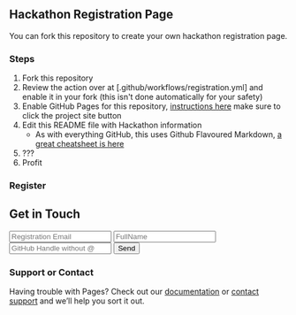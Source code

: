 ## Hackathon Registration Page

You can fork this repository to create your own hackathon registration page.  

### Steps
1. Fork this repository
1. Review the action over at [.github/workflows/registration.yml] and enable it in your fork (this isn't done automatically for your safety)
1. Enable GitHub Pages for this repository, [instructions here](https://pages.github.com/) make sure to click the project site button
1. Edit this README file with Hackathon information
    - As with everything GitHub, this uses Github Flavoured Markdown, [a great cheatsheet is here](https://github.com/adam-p/markdown-here/wiki/Markdown-Cheatsheet)
1. ???
1. Profit

### Register
<div id="register">
        <h2>Get in Touch</h2>
        <div id="contact-form">
                <form action="https://notreal.io/bleh" method="POST">
                <input type="email" name="email" placeholder="Registration Email" required>
                <input type="text" name="fullName" placeholder="FullName" required>
                <input type="text" name="handle" placeholder="GitHub Handle without @" required>
                <button type="submit">Send</button>
            </form>
        </div>
 </div>

### Support or Contact

Having trouble with Pages? Check out our [documentation](https://docs.github.com/categories/github-pages-basics/) or [contact support](https://github.com/contact) and we’ll help you sort it out.
